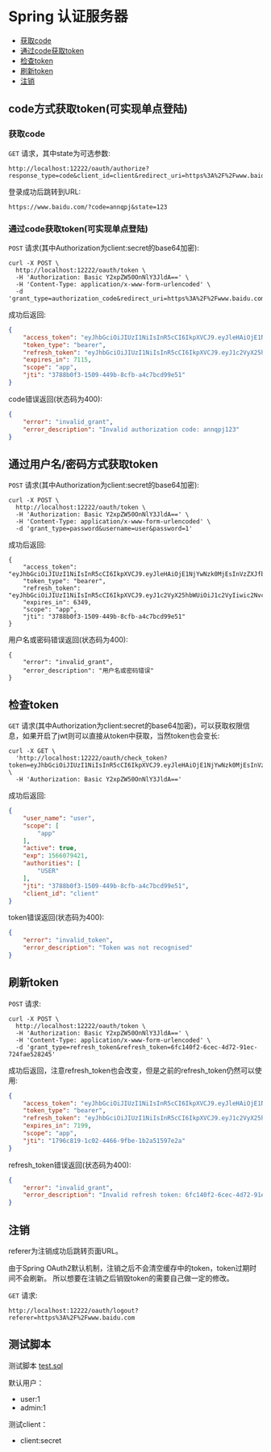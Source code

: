 # Spring 认证服务器

- [获取code](#获取code)
- [通过code获取token](#通过code获取token)
- [检查token](#检查token)
- [刷新token](#刷新token)
- [注销](#注销)


## code方式获取token(可实现单点登陆)

### 获取code

`GET` 请求，其中state为可选参数:

```
http://localhost:12222/oauth/authorize?response_type=code&client_id=client&redirect_uri=https%3A%2F%2Fwww.baidu.com&state=123
```

登录成功后跳转到URL:

```
https://www.baidu.com/?code=annqpj&state=123
```

### 通过code获取token(可实现单点登陆)

`POST` 请求(其中Authorization为client:secret的base64加密):

```
curl -X POST \
  http://localhost:12222/oauth/token \
  -H 'Authorization: Basic Y2xpZW50OnNlY3JldA==' \
  -H 'Content-Type: application/x-www-form-urlencoded' \
  -d 'grant_type=authorization_code&redirect_uri=https%3A%2F%2Fwww.baidu.com&code=annqpj'
```

成功后返回:

```json
{
    "access_token": "eyJhbGciOiJIUzI1NiIsInR5cCI6IkpXVCJ9.eyJleHAiOjE1NjYwNzk0MjEsInVzZXJfbmFtZSI6InVzZXIiLCJhdXRob3JpdGllcyI6WyJVU0VSIl0sImp0aSI6IjM3ODhiMGYzLTE1MDktNDQ5Yi04Y2ZiLWE0YzdiY2Q5OWU1MSIsImNsaWVudF9pZCI6ImNsaWVudCIsInNjb3BlIjpbImFwcCJdfQ.EWv_K3h0MYf6y8obSkEPJN1qUT09vWkdm5Osi0WoWbc",
    "token_type": "bearer",
    "refresh_token": "eyJhbGciOiJIUzI1NiIsInR5cCI6IkpXVCJ9.eyJ1c2VyX25hbWUiOiJ1c2VyIiwic2NvcGUiOlsiYXBwIl0sImF0aSI6IjM3ODhiMGYzLTE1MDktNDQ5Yi04Y2ZiLWE0YzdiY2Q5OWU1MSIsImV4cCI6MTU2NjY3NzAyMSwiYXV0aG9yaXRpZXMiOlsiVVNFUiJdLCJqdGkiOiJhMmU0NWYzNi0xMGFiLTQwZWYtYWYzYi04ZDc4N2Y4ODRmZjAiLCJjbGllbnRfaWQiOiJjbGllbnQifQ.hvtqlzCKP8EUFdlEQCHcFXwsUnofP65_E6cDwn4Px8E",
    "expires_in": 7115,
    "scope": "app",
    "jti": "3788b0f3-1509-449b-8cfb-a4c7bcd99e51"
}
```

code错误返回(状态码为400):

```json
{
    "error": "invalid_grant",
    "error_description": "Invalid authorization code: annqpj123"
}
```

## 通过用户名/密码方式获取token

`POST` 请求(其中Authorization为client:secret的base64加密):

```
curl -X POST \
  http://localhost:12222/oauth/token \
  -H 'Authorization: Basic Y2xpZW50OnNlY3JldA==' \
  -H 'Content-Type: application/x-www-form-urlencoded' \
  -d 'grant_type=password&username=user&password=1'
```

成功后返回:

```
{
    "access_token": "eyJhbGciOiJIUzI1NiIsInR5cCI6IkpXVCJ9.eyJleHAiOjE1NjYwNzk0MjEsInVzZXJfbmFtZSI6InVzZXIiLCJhdXRob3JpdGllcyI6WyJVU0VSIl0sImp0aSI6IjM3ODhiMGYzLTE1MDktNDQ5Yi04Y2ZiLWE0YzdiY2Q5OWU1MSIsImNsaWVudF9pZCI6ImNsaWVudCIsInNjb3BlIjpbImFwcCJdfQ.EWv_K3h0MYf6y8obSkEPJN1qUT09vWkdm5Osi0WoWbc",
    "token_type": "bearer",
    "refresh_token": "eyJhbGciOiJIUzI1NiIsInR5cCI6IkpXVCJ9.eyJ1c2VyX25hbWUiOiJ1c2VyIiwic2NvcGUiOlsiYXBwIl0sImF0aSI6IjM3ODhiMGYzLTE1MDktNDQ5Yi04Y2ZiLWE0YzdiY2Q5OWU1MSIsImV4cCI6MTU2NjY3NzAyMSwiYXV0aG9yaXRpZXMiOlsiVVNFUiJdLCJqdGkiOiJhMmU0NWYzNi0xMGFiLTQwZWYtYWYzYi04ZDc4N2Y4ODRmZjAiLCJjbGllbnRfaWQiOiJjbGllbnQifQ.hvtqlzCKP8EUFdlEQCHcFXwsUnofP65_E6cDwn4Px8E",
    "expires_in": 6349,
    "scope": "app",
    "jti": "3788b0f3-1509-449b-8cfb-a4c7bcd99e51"
}
```

用户名或密码错误返回(状态码为400):

```
{
    "error": "invalid_grant",
    "error_description": "用户名或密码错误"
}
```

## 检查token

`GET` 请求(其中Authorization为client:secret的base64加密)，可以获取权限信息，如果开启了jwt则可以直接从token中获取，当然token也会变长:

```
curl -X GET \
  'http://localhost:12222/oauth/check_token?token=eyJhbGciOiJIUzI1NiIsInR5cCI6IkpXVCJ9.eyJleHAiOjE1NjYwNzk0MjEsInVzZXJfbmFtZSI6InVzZXIiLCJhdXRob3JpdGllcyI6WyJVU0VSIl0sImp0aSI6IjM3ODhiMGYzLTE1MDktNDQ5Yi04Y2ZiLWE0YzdiY2Q5OWU1MSIsImNsaWVudF9pZCI6ImNsaWVudCIsInNjb3BlIjpbImFwcCJdfQ.EWv_K3h0MYf6y8obSkEPJN1qUT09vWkdm5Osi0WoWbc' \
  -H 'Authorization: Basic Y2xpZW50OnNlY3JldA=='
```

成功后返回:

```json
{
    "user_name": "user",
    "scope": [
        "app"
    ],
    "active": true,
    "exp": 1566079421,
    "authorities": [
        "USER"
    ],
    "jti": "3788b0f3-1509-449b-8cfb-a4c7bcd99e51",
    "client_id": "client"
}
```

token错误返回(状态码为400):

```json
{
    "error": "invalid_token",
    "error_description": "Token was not recognised"
}
```

## 刷新token

`POST` 请求:

```
curl -X POST \
  http://localhost:12222/oauth/token \
  -H 'Authorization: Basic Y2xpZW50OnNlY3JldA==' \
  -H 'Content-Type: application/x-www-form-urlencoded' \
  -d 'grant_type=refresh_token&refresh_token=6fc140f2-6cec-4d72-91ec-724fae528245'
```

成功后返回，注意refresh_token也会改变，但是之前的refresh_token仍然可以使用:

```json
{
    "access_token": "eyJhbGciOiJIUzI1NiIsInR5cCI6IkpXVCJ9.eyJleHAiOjE1NjYwODEzNzcsInVzZXJfbmFtZSI6InVzZXIiLCJhdXRob3JpdGllcyI6WyJVU0VSIl0sImp0aSI6IjE3OTZjODE5LTFjMDItNDQ2Ni05ZmJlLTFiMmE1MTU5N2UyYSIsImNsaWVudF9pZCI6ImNsaWVudCIsInNjb3BlIjpbImFwcCJdfQ.mtX5aqOhafUGV2ZIA2trKmM61FEqHLsaY42LnZZrIRQ",
    "token_type": "bearer",
    "refresh_token": "eyJhbGciOiJIUzI1NiIsInR5cCI6IkpXVCJ9.eyJ1c2VyX25hbWUiOiJ1c2VyIiwic2NvcGUiOlsiYXBwIl0sImF0aSI6IjE3OTZjODE5LTFjMDItNDQ2Ni05ZmJlLTFiMmE1MTU5N2UyYSIsImV4cCI6MTU2NjY3ODY0MSwiYXV0aG9yaXRpZXMiOlsiVVNFUiJdLCJqdGkiOiI3MjllZjQzMC1mOTk4LTQ1YjgtYjViMC0xYWQzMDdmNzc1NzEiLCJjbGllbnRfaWQiOiJjbGllbnQifQ.XQeq0H7efxKkSc3iwwyzVoC_aNbHWOmAXfwrGhcdf8k",
    "expires_in": 7199,
    "scope": "app",
    "jti": "1796c819-1c02-4466-9fbe-1b2a51597e2a"
}
```

refresh_token错误返回(状态码为400):

```json
{
    "error": "invalid_grant",
    "error_description": "Invalid refresh token: 6fc140f2-6cec-4d72-91ec-724fae528245123"
}
```

## 注销

referer为注销成功后跳转页面URL。

由于Spring OAuth2默认机制，注销之后不会清空缓存中的token，token过期时间不会刷新。
所以想要在注销之后销毁token的需要自己做一定的修改。

`GET` 请求:

```
http://localhost:12222/oauth/logout?referer=https%3A%2F%2Fwww.baidu.com
```

## 测试脚本

测试脚本 [test.sql](test.sql)

默认用户：

- user:1
- admin:1

测试client：

- client:secret
